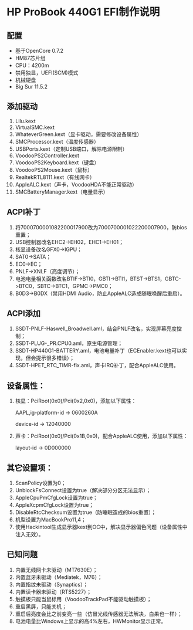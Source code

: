 # HP ProBook 440G1 EFI制作说明

## 配置

- 基于OpenCore 0.7.2
- HM87芯片组
- CPU：4200m
- 禁用独显，UEFI(SCM)模式
- 机械硬盘
- Big Sur 11.5.2

## 添加驱动

1. Lilu.kext
2. VirtualSMC.kext
3. WhateverGreen.kext（显卡驱动，需要修改设备属性）
4. SMCProcessor.kext（温度传感器）
5. USBPorts.kext（定制USB端口，解除电源限制）
6. VoodooPS2Controller.kext
7. VoodooPS2Keyboard.kext（键盘）
8. VoodooPS2Mouse.kext（鼠标）
9. RealtekRTL8111.kext（有线网卡）
10. AppleALC.kext（声卡，VoodooHDA不能正常驱动）
11. SMCBatteryManager.kext（电量显示）

## ACPI补丁

1. 将7000700001082200017900改为7000700001022200007900，防bios重置；
2. USB控制器改名EHC2->EH02，EHC1->EH01；
3. 核显设备改名GFX0->IGPU；
4. SAT0->SATA；
5. EC0->EC；
6. PNLF->XNLF（亮度调节）；
7. 电池电量相关函数改名BTIF->BTI0，GBTI->BTI1，BTST->BTS1，GBTC->BTC0，SBTC->BTC1，GPMC->PMC0；
8. B0D3->B0DX（禁用HDMI Audio，防止AppleALC造成随眠唤醒后重启）。

## ACPI添加

1. SSDT-PNLF-Haswell_Broadwell.aml，结合PNLF改名，实现屏幕亮度控制；
2. SSDT-PLUG-_PR.CPU0.aml，原生电源管理；
3. SSDT-HP440G1-BATTERY.aml，电池电量补丁（ECEnabler.kext也可以实现，但会提示很多错误）；
4. SSDT-HPET_RTC_TIMR-fix.aml，声卡IRQ补丁，配合AppleALC使用。

## 设备属性：

1. 核显：PciRoot(0x0)/Pci(0x2,0x0)，添加以下属性：

   AAPL,ig-platform-id -> 0600260A

   device-id -> 12040000

2. 声卡：PciRoot(0x0)/Pci(0x1B,0x0)，配合AppleALC使用，添加以下属性：

   layout-id -> 0D000000

## 其它设置项：

1. ScanPolicy设置为0；
2. UnblockFsConnect设置为true（解决部分分区无法显示）；
3. AppleCpuPmCfgLock设置为true；
4. AppleXcpmCfgLock设置为true；
5. DisableRtcChecksum设置为true（防睡眠造成的bios重置）；
6. 机型设置为MacBookPro11,4；
7. 使用Hackintool生成显示器kext到OC中，解决显示器偏色问题（设备属性中注入无效）。

## 已知问题

1. 内置无线网卡未驱动（MT7630E）；
2. 内置蓝牙未驱动（Mediatek，M76）；
3. 内置指纹未驱动（Synaptics）；
4. 内置读卡器未驱动（RTS5227）；
5. 触摸板只能当鼠标用（VoodooTrackPad不能驱动触摸板）；
6. 重启黑屏，只能关机；
7. 重启后亮度会比之前变亮一些（仿冒光线传感器无法解决，白果也一样）；
8. 电池电量比Windows上显示的高4%左右，HWMonitor显示正常。

